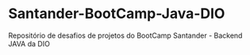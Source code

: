 # Santander-BootCamp-Java-DIO
Repositório de desafios de projetos do BootCamp  Santander - Backend JAVA da DIO
